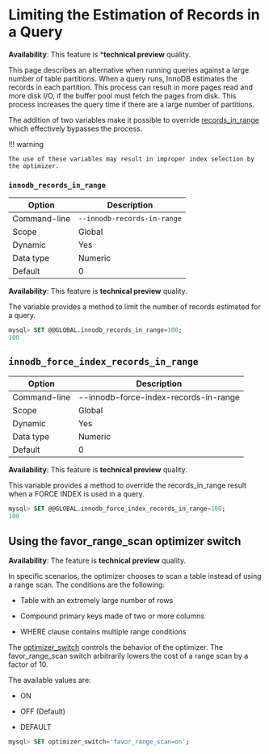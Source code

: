 # Limiting the Estimation of Records in a Query


**Availability**: This feature is ***technical preview** quality.

This page describes an alternative when running queries against a large number of table partitions. When a query runs, InnoDB estimates the records in each partition. This process can result in more pages read and more disk I/O, if the buffer pool must fetch the pages from disk. This process increases the query time if there are a large number of partitions.

The addition of two variables make it possible to override [records_in_range](https://dev.mysql.com/doc/internals/en/records-in-range.html) which effectively bypasses the process.

!!! warning

    The use of these variables may result in improper index selection by the optimizer.

### `innodb_records_in_range`

| Option       | Description                 |
|--------------|-----------------------------|
| Command-line | `--innodb-records-in-range` |
| Scope        | Global                      |
| Dynamic      | Yes                         |
| Data type    | Numeric                     |
| Default      | 0                           |

**Availability**: This feature is **technical preview** quality.

The variable provides a method to limit the number of records estimated for a query.

```sql
mysql> SET @@GLOBAL.innodb_records_in_range=100;
100
```

## `innodb_force_index_records_in_range`

| Option       | Description                           |
|--------------|---------------------------------------|
| Command-line | --innodb-force-index-records-in-range |
| Scope        | Global                                |
| Dynamic      | Yes                                   |
| Data type    | Numeric                               |
| Default      | 0                                     |

**Availability**: This feature is **technical preview** quality.


This variable provides a method to override the records_in_range result when a FORCE INDEX is used in a query.

```sql
mysql> SET @@GLOBAL.innodb_force_index_records_in_range=100;
100
```

## Using the favor_range_scan optimizer switch


**Availability**: The feature is **technical preview** quality.


In specific scenarios, the optimizer chooses to scan a table instead of using a range scan. The conditions are the following:


* Table with an extremely large number of rows


* Compound primary keys made of two or more columns


* WHERE clause contains multiple range conditions

The [optimizer_switch](https://dev.mysql.com/doc/refman/8.0/en/switchable-optimizations.html) controls the behavior of the optimizer. The favor_range_scan switch arbitrarily lowers the cost of a range scan by a factor of 10.

The available values are:


* ON


* OFF (Default)


* DEFAULT

```sql
mysql> SET optimizer_switch='favor_range_scan=on';
```
